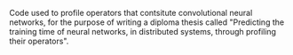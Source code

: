Code used to profile operators that contsitute convolutional neural networks, for the purpose of writing a diploma thesis called "Predicting the training time of neural networks, in distributed systems, through profiling their operators".
